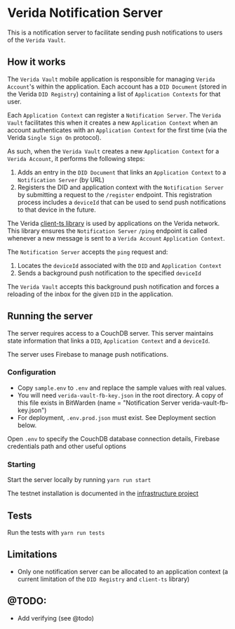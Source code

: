 # Verida Notification Server

This is a notification server to facilitate sending push notifications to users of the `Verida Vault`.

## How it works

The `Verida Vault` mobile application is responsible for managing `Verida Account`'s within the application. Each account has a `DID Document` (stored in the Verida `DID Registry`) containing a list of `Application Contexts` for that user.

Each `Application Context` can register a `Notification Server`. The `Verida Vault` facilitates this when it creates a new `Application Context` when an account authenticates with an `Application Context` for the first time (via the Verida `Single Sign On` protocol).

As such, when the `Verida Vault` creates a new `Application Context` for a `Verida Account`, it performs the following steps:

1. Adds an entry in the `DID Document` that links an `Application Context` to a `Notification Server` (by URL)
2. Registers the DID and application context with the `Notification Server` by submitting a request to the `/register` endpoint. This registration process includes a `deviceId` that can be used to send push notifications to that device in the future.

The Verida [client-ts library](https://github.com/verida/verida-js/tree/main/packages/client-ts) is used by applications on the Verida network. This library ensures the `Notification Server` `/ping` endpoint is called whenever a new message is sent to a `Verida Account` `Application Context`.

The `Notification Server` accepts the `ping` request and:

1. Locates the `deviceId` associated with the `DID` and `Application Context`
2. Sends a background push notification to the specified `deviceId`

The `Verida Vault` accepts this background push notification and forces a reloading of the inbox for the given `DID` in the application.

## Running the server

The server requires access to a CouchDB server. This server maintains state information that links a `DID`, `Application Context` and a `deviceId`.

The server uses Firebase to manage push notifications.

### Configuration

- Copy `sample.env` to `.env` and replace the sample values with real values.
- You will need `verida-vault-fb-key.json` in the root directory. A copy of this file exists in BitWarden (name = "Notification Server verida-vault-fb-key.json")
- For deployment, `.env.prod.json` must exist. See Deployment section below.

Open `.env` to specify the CouchDB database connection details, Firebase credentials path and other useful options

### Starting

Start the server locally by running `yarn run start`

The testnet installation is documented in the [infrastructure project](https://github.com/verida/infrastructure/blob/develop/notification_server.md)

## Tests

Run the tests with `yarn run tests`

## Limitations

- Only one notification server can be allocated to an application context (a current limitation of the `DID Registry` and `client-ts` library)

## @TODO:

- Add verifying (see @todo)
